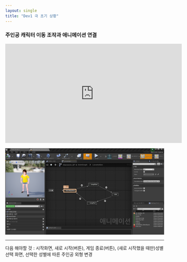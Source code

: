 ```yaml
---
layout: single
title: "Dev1 극 초기 상황"
---
```


### 주인공 캐릭터 이동 조작과 애니메이션 연결

<iframe width="560" height="315" src="https://www.youtube.com/embed/awvw7qd8Frk" title="YouTube video player" frameborder="0" allow="accelerometer; autoplay; clipboard-write; encrypted-media; gyroscope; picture-in-picture" allowfullscreen></iframe>



![애니메이션 연결](/img/Dev1-1.PNG)



---

다음 해야할 것 : 시작화면, 새로 시작(버튼), 게임 종료(버튼), (새로 시작했을 때만)성별 선택 화면, 선택한 성별에 따른 주인공 외형 변경